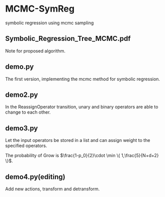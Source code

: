 # MCMC-SymReg
symbolic regression using mcmc sampling

## Symbolic_Regression_Tree_MCMC.pdf
Note for proposed algorithm.

## demo.py
The first version, implementing the mcmc method for symbolic regression.

## demo2.py
In the ReassignOperator transition, unary and binary operators are able to change to each other.

## demo3.py
Let the input operators be stored in a list and can assign weight to the specified operators.

The probability of Grow is $\frac{1-p_0}{2}\cdot \min \{ 1,\frac{5}{N+d+2} \}$.

## demo4.py(editing)
Add new actions, transform and detransform.
